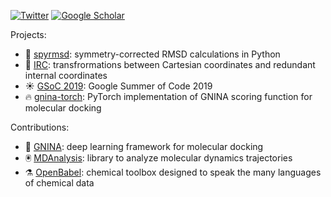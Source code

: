 <a href="https://twitter.com/roccomeli"><img alt="Twitter" src="https://img.shields.io/badge/twitter%20-%231DA1F2.svg?&style=for-the-badge&logo=Twitter&logoColor=white"/></a> <a href="https://scholar.google.com/citations?user=s8cVcvYAAAAJ&hl=it&oi=ao"><img alt="Google Scholar" src="https://img.shields.io/badge/scholar%20-%23F6F6F6.svg?&style=for-the-badge&logoColor=white&logo=data:image/svg+xml;base64,PHN2ZyB4bWxucz0iaHR0cDovL3d3dy53My5vcmcvMjAwMC9zdmciIHZpZXdCb3g9IjAgMCA1MTIgNTEyIj48cGF0aCBmaWxsPSIjNDI4NWY0IiBkPSJNMjU2IDQxMS4xMkwwIDIwMi42NjcgMjU2IDB6Ii8+PHBhdGggZmlsbD0iIzM1NmFjMyIgZD0iTTI1NiA0MTEuMTJsMjU2LTIwOC40NTNMMjU2IDB6Ii8+PGNpcmNsZSBmaWxsPSIjYTBjM2ZmIiBjeD0iMjU2IiBjeT0iMzYyLjY2NyIgcj0iMTQ5LjMzMyIvPjxwYXRoIGZpbGw9IiM3NmE3ZmEiIGQ9Ik0xMjEuMDM3IDI5OC42NjdjMjMuOTY4LTUwLjQ1MyA3NS4zOTItODUuMzM0IDEzNC45NjMtODUuMzM0czExMC45OTUgMzQuODgxIDEzNC45NjMgODUuMzM0SDEyMS4wMzd6Ii8+PC9zdmc+"></a>

Projects:

- 📐 [spyrmsd](https://github.com/RMeli/spyrmsd): symmetry-corrected RMSD calculations in Python
- 🧮 [IRC](https://github.com/RMeli/irc): transfrormations between Cartesian coordinates and redundant internal coordinates
- ☀️ [GSoC 2019](https://github.com/RMeli/gsoc19): Google Summer of Code 2019
- 🔥 [gnina-torch](https://github.com/RMeli/gnina-torch): PyTorch implementation of GNINA scoring function for molecular docking

Contributions:

- 🤖 [GNINA](https://github.com/gnina/gnina/pulls?q=is%3Apr+author%3ARMeli+is%3Aclosed): deep learning framework for molecular docking
- 🖲️ [MDAnalysis](https://github.com/MDAnalysis/mdanalysis/pulls?q=is%3Apr+is%3Aclosed+author%3ARMeli): library to analyze molecular dynamics trajectories
- ⚗️ [OpenBabel](https://github.com/openbabel/openbabel/pulls?q=is%3Apr+author%3ARMeli+is%3Aclosed): chemical toolbox designed to speak the many languages of chemical data

<!--

Here are some ideas to get you started:

- 🔭 I’m currently working on ...
- 🌱 I’m currently learning ...
- 👯 I’m looking to collaborate on ...
- 🤔 I’m looking for help with ...
- 💬 Ask me about ...
- 📫 How to reach me: ...
- 😄 Pronouns: ...
- ⚡ Fun fact: ...

-->
